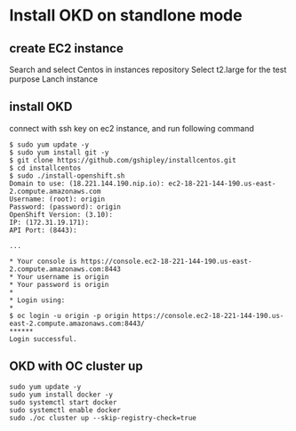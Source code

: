 # Install OKD on standlone mode

## create EC2 instance

Search and select Centos in instances repository
Select t2.large for the test purpose
Lanch instance

## install OKD

connect with ssh key on ec2 instance, and run following command

```
$ sudo yum update -y
$ sudo yum install git -y
$ git clone https://github.com/gshipley/installcentos.git
$ cd installcentos
$ sudo ./install-openshift.sh
Domain to use: (18.221.144.190.nip.io): ec2-18-221-144-190.us-east-2.compute.amazonaws.com
Username: (root): origin
Password: (password): origin
OpenShift Version: (3.10):
IP: (172.31.19.171):
API Port: (8443):

...

* Your console is https://console.ec2-18-221-144-190.us-east-2.compute.amazonaws.com:8443
* Your username is origin
* Your password is origin
*
* Login using:
*
$ oc login -u origin -p origin https://console.ec2-18-221-144-190.us-east-2.compute.amazonaws.com:8443/
******
Login successful.
```

## OKD with OC cluster up

```
sudo yum update -y
sudo yum install docker -y
sudo systemctl start docker
sudo systemctl enable docker
sudo ./oc cluster up --skip-registry-check=true
```






